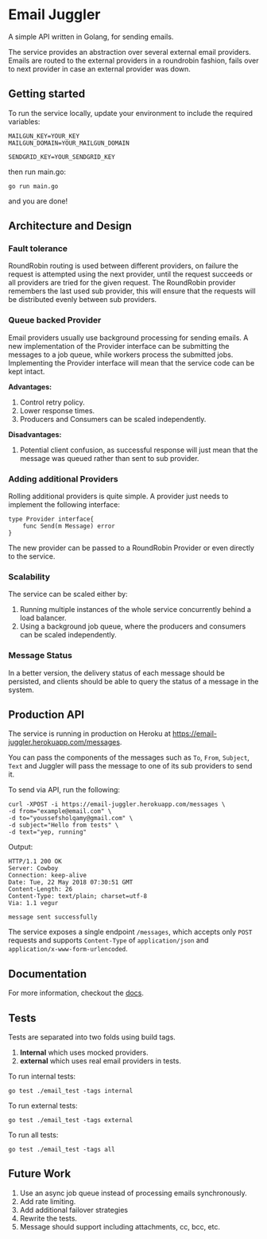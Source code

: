 # Email Juggler

  

A simple API written in Golang, for sending emails.

The service provides an abstraction over several external email providers. Emails are routed to the external providers in a roundrobin fashion, fails over to next provider in case an external provider was down.


## Getting started

To run the service locally, update your environment to include the required variables:

    MAILGUN_KEY=YOUR_KEY
    MAILGUN_DOMAIN=YOUR_MAILGUN_DOMAIN
    
    SENDGRID_KEY=YOUR_SENDGRID_KEY
    
then run main.go:

    go run main.go

and you are done!

## Architecture and Design

### Fault tolerance
RoundRobin routing is used between different providers, on failure the request is attempted using the next provider, until the request succeeds or all providers are tried for the given request. The RoundRobin provider remembers the last used sub provider, this will ensure that the requests will be distributed evenly between sub providers.

### Queue backed Provider
Email providers usually use background processing for sending emails. A new implementation of the Provider interface can be submitting the messages to a job queue, while workers process the submitted jobs. Implementing the Provider interface will mean that the service code can be kept intact.

**Advantages:**
1) Control retry policy.
2) Lower response times.
3) Producers and Consumers can be scaled independently.

**Disadvantages:**

1) Potential client confusion, as successful response will just mean that the message was queued rather than sent to sub provider.


### Adding additional Providers
Rolling additional providers is quite simple. A provider just needs to implement the following interface:

    type Provider interface{
    	func Send(m Message) error
    }

The new provider can be passed to a RoundRobin Provider or even directly to the service.

### Scalability
The service can be scaled either by:

1) Running multiple instances of the whole service concurrently behind a load balancer.
2) Using a background job queue, where the producers and consumers can be scaled independently.


### Message Status
In a better version, the delivery status of each message should be persisted, and clients should be able to query the status of a message in the system.


## Production API
The service is running in production on Heroku at 
https://email-juggler.herokuapp.com/messages.

You can pass the components of the messages such as  `To`,  `From`,  `Subject`, `Text` and Juggler will pass the message to one of its sub providers to send it.


To send via API, run the following:

    curl -XPOST -i https://email-juggler.herokuapp.com/messages \
    -d from="example@email.com" \
    -d to="youssefsholqamy@gmail.com" \
    -d subject="Hello from tests" \
    -d text="yep, running"


Output:

    HTTP/1.1 200 OK 
    Server: Cowboy
    Connection: keep-alive
    Date: Tue, 22 May 2018 07:30:51 GMT
    Content-Length: 26
    Content-Type: text/plain; charset=utf-8
    Via: 1.1 vegur

    message sent successfully
    
The service exposes a single endpoint `/messages`, which accepts only `POST` requests and supports `Content-Type`  of `application/json` and `application/x-www-form-urlencoded`. 

## Documentation

For more information, checkout the [docs](https://godoc.org/github.com/ysholqamy/email_juggler/email).

## Tests
Tests are separated into two folds using build tags.
1) **Internal** which uses mocked providers.
2) **external** which uses real email providers in tests.

To run internal tests:

    go test ./email_test -tags internal

To run external tests:

    go test ./email_test -tags external

To run all tests:

    go test ./email_test -tags all

## Future Work

1) Use an async job queue instead of processing emails synchronously.
2) Add rate limiting.
3) Add additional failover strategies
4) Rewrite the tests.
5) Message should support including attachments, cc, bcc, etc. 